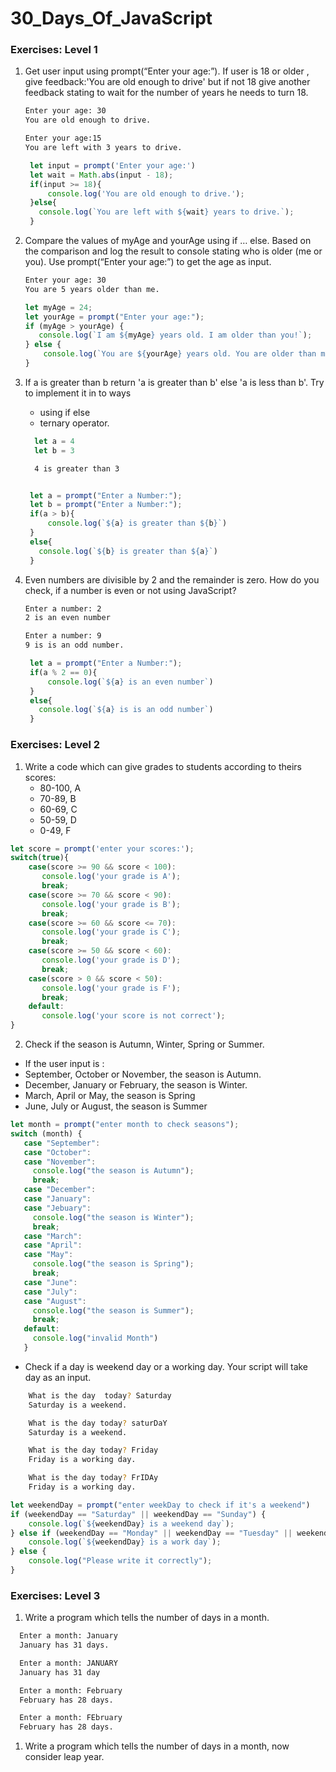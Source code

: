 # 30_Days_Of_JavaScript


### Exercises: Level 1

1. Get user input using prompt(“Enter your age:”). If user is 18 or older , give feedback:'You are old enough to drive' but if not 18 give another feedback stating to  wait for the number of years he needs to turn 18.

   ```sh
   Enter your age: 30
   You are old enough to drive.

   Enter your age:15
   You are left with 3 years to drive.
   ```
   
   ```js
    let input = prompt('Enter your age:')
    let wait = Math.abs(input - 18);
    if(input >= 18){
        console.log('You are old enough to drive.');
    }else{
      console.log(`You are left with ${wait} years to drive.`);
    }
   ```

1. Compare the values of myAge and yourAge using if … else. Based on the comparison and log the result to console stating who is older (me or you). Use prompt(“Enter your age:”) to get the age as input.

   ```sh
   Enter your age: 30
   You are 5 years older than me.
   ```
   ```js
   let myAge = 24;
   let yourAge = prompt("Enter your age:");
   if (myAge > yourAge) {
      console.log(`I am ${myAge} years old. I am older than you!`);
   } else {
       console.log(`You are ${yourAge} years old. You are older than me!`);
   }
   ```

1. If a is greater than b return 'a is greater than b' else 'a is less than b'. Try to implement it in to ways

    - using if else
    - ternary operator.

    ```js
      let a = 4
      let b = 3
    ```

    ```sh
      4 is greater than 3
    ```

   ```js
   
    let a = prompt("Enter a Number:");
    let b = prompt("Enter a Number:");
    if(a > b){
        console.log(`${a} is greater than ${b}`)
    }
    else{
      console.log(`${b} is greater than ${a}`)
    }

   ```
1. Even numbers are divisible by 2 and the remainder is zero. How do you check, if a number is even or not using JavaScript?

    ```sh
    Enter a number: 2
    2 is an even number

    Enter a number: 9
    9 is is an odd number.
    ```
    
    ```js
     let a = prompt("Enter a Number:");
     if(a % 2 == 0){
         console.log(`${a} is an even number`)
     }
     else{
       console.log(`${a} is is an odd number`)
     }
    ```

### Exercises: Level 2

1. Write a code which  can give grades to students according to theirs scores:
   - 80-100, A
   - 70-89, B
   - 60-69, C
   - 50-59, D
   - 0-49, F

  ```js
let score = prompt('enter your scores:');
switch(true){
      case(score >= 90 && score < 100):
         console.log('your grade is A');
         break;
      case(score >= 70 && score < 90):
         console.log('your grade is B');
         break;
      case(score >= 60 && score <= 70):
         console.log('your grade is C');
         break;
      case(score >= 50 && score < 60):
         console.log('your grade is D');
         break;
      case(score > 0 && score < 50):
         console.log('your grade is F');
         break;
      default:
         console.log('your score is not correct');
}

  ```
 
2. Check if the season is Autumn, Winter, Spring or Summer.
  - If the user input is :
   - September, October or November, the season is Autumn.
   - December, January or February, the season is Winter.
   - March, April or May, the season is Spring
   - June, July or August, the season is Summer

   ```js
   let month = prompt("enter month to check seasons");
   switch (month) {
      case "September":
      case "October":
      case "November":
        console.log("the season is Autumn");
        break;
      case "December":
      case "January":
      case "Jebuary":
        console.log("the season is Winter");
        break;
      case "March":
      case "April":
      case "May":
        console.log("the season is Spring");
        break;
      case "June":
      case "July":
      case "August":
        console.log("the season is Summer");
        break;
      default:
        console.log("invalid Month")
      }
   ```
 - Check if a day is weekend day or a working day. Your script will take day as an input.

```sh
    What is the day  today? Saturday
    Saturday is a weekend.

    What is the day today? saturDaY
    Saturday is a weekend.

    What is the day today? Friday
    Friday is a working day.

    What is the day today? FrIDAy
    Friday is a working day.
  ```
   ```js
   let weekendDay = prompt("enter weekDay to check if it's a weekend")
   if (weekendDay == "Saturday" || weekendDay == "Sunday") {
       console.log(`${weekendDay} is a weekend day`);
   } else if (weekendDay == "Monday" || weekendDay == "Tuesday" || weekendDay == "Wednesday" || weekendDay == "Thursday" || weekendDay == "Friday") {
       console.log(`${weekendDay} is a work day`);
   } else {
       console.log("Please write it correctly");
   }
   ```
### Exercises: Level 3

1. Write a program which tells the number of days in a month.

  ```sh
    Enter a month: January
    January has 31 days.

    Enter a month: JANUARY
    January has 31 day

    Enter a month: February
    February has 28 days.

    Enter a month: FEbruary
    February has 28 days.
  ```

1. Write a program which tells the number of days in a month, now consider leap year.


